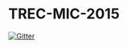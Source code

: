 # TREC-MIC-2015

[![Gitter](https://badges.gitter.im/NawalOuldamer/TREC-MIC-2015.svg)](https://gitter.im/NawalOuldamer/TREC-MIC-2015?utm_source=badge&utm_medium=badge&utm_campaign=pr-badge&utm_content=badge)